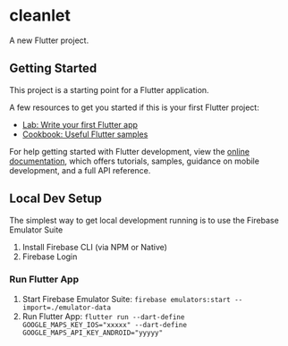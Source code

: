 # cleanlet

A new Flutter project.

## Getting Started

This project is a starting point for a Flutter application.

A few resources to get you started if this is your first Flutter project:

- [Lab: Write your first Flutter app](https://docs.flutter.dev/get-started/codelab)
- [Cookbook: Useful Flutter samples](https://docs.flutter.dev/cookbook)

For help getting started with Flutter development, view the
[online documentation](https://docs.flutter.dev/), which offers tutorials,
samples, guidance on mobile development, and a full API reference.


## Local Dev Setup

The simplest way to get local development running is to use the Firebase Emulator Suite

1. Install Firebase CLI (via NPM or Native)
2. Firebase Login


### Run Flutter App

1. Start Firebase Emulator Suite: `firebase emulators:start --import=./emulator-data`
2. Run Flutter App: `flutter run --dart-define GOOGLE_MAPS_KEY_IOS="xxxxx" --dart-define GOOGLE_MAPS_API_KEY_ANDROID="yyyyy"`
